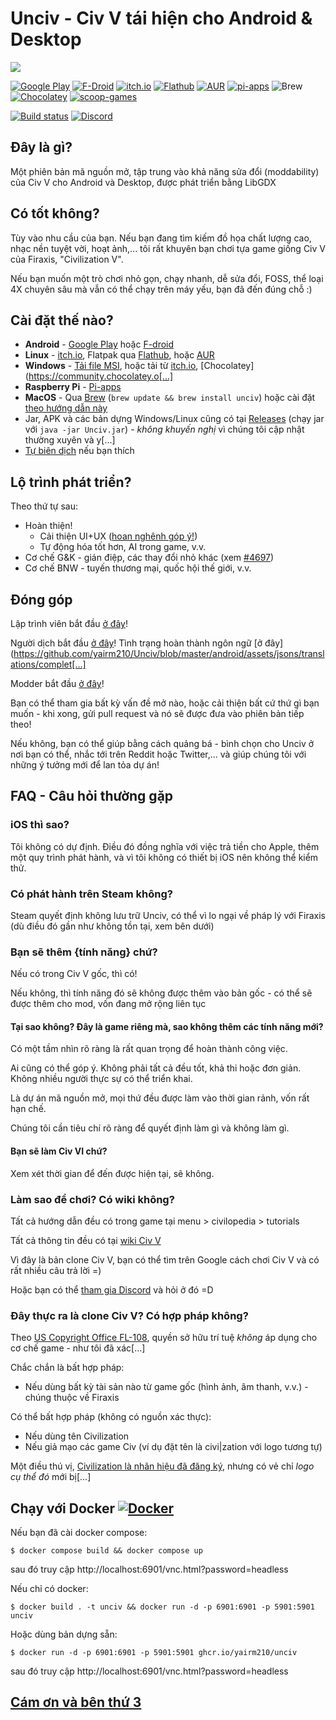 # Unciv - Civ V tái hiện cho Android & Desktop

![](/extraImages/GithubPreviewImage.jpg)

[![Google Play](https://img.shields.io/static/v1?label=Google&message=Play&logo=google-play)](https://play.google.com/store/apps/details?id=com.unciv.app)
[![F-Droid](https://img.shields.io/f-droid/v/com.unciv.app?logo=f-droid)](https://f-droid.org/en/packages/com.unciv.app/)
[![itch.io](https://img.shields.io/static/v1?label=itch.io&message=Unciv&color=607D8B&logo=itch.io)](https://yairm210.itch.io/unciv)
[![Flathub](https://img.shields.io/flathub/v/io.github.yairm210.unciv?logo=flathub)](https://flathub.org/apps/details/io.github.yairm210.unciv)
[![AUR](https://img.shields.io/aur/version/unciv-bin?logo=arch-linux)](https://aur.archlinux.org/packages/unciv-bin)
[![pi-apps](https://img.shields.io/badge/dynamic/json?color=c51a4a&label=Pi-Apps&logo=raspberry-pi&query=%24.Unciv.Version&url=https%3A%2F%2Fraw.githubusercontent.com%2FBotspot%2Fpi-apps-analytics%2Fmain%2Fpackage_data_v2.json)](https://github.com/Botspot/pi-apps)
![Brew](https://img.shields.io/badge/dynamic/json?url=https%3A%2F%2Fformulae.brew.sh%2Fapi%2Fformula%2Funciv.json&query=%24.versions.stable&logo=homebrew&label=Brew)
[![Chocolatey](https://img.shields.io/chocolatey/v/unciv?logo=chocolatey)](https://community.chocolatey.org/packages/unciv)
[![scoop-games](https://img.shields.io/scoop/v/unciv?bucket=games)](https://github.com/Calinou/scoop-games)
 
[![Build status](https://github.com/yairm210/Unciv/actions/workflows/buildAndTest.yml/badge.svg)](https://github.com/yairm210/Unciv/actions/workflows/buildAndTest.yml)
[![Discord](https://img.shields.io/discord/586194543280390151?color=%237289DA&logo=discord&logoColor=%23FFFFFF)](https://discord.gg/bjrB4Xw)


## Đây là gì?

Một phiên bản mã nguồn mở, tập trung vào khả năng sửa đổi (moddability) của Civ V cho Android và Desktop, được phát triển bằng LibGDX

## Có tốt không?

Tùy vào nhu cầu của bạn. Nếu bạn đang tìm kiếm đồ họa chất lượng cao, nhạc nền tuyệt vời, hoạt ảnh,... tôi rất khuyên bạn chơi tựa game giống Civ V của Firaxis, "Civilization V".

Nếu bạn muốn một trò chơi nhỏ gọn, chạy nhanh, dễ sửa đổi, FOSS, thể loại 4X chuyên sâu mà vẫn có thể chạy trên máy yếu, bạn đã đến đúng chỗ :)

## Cài đặt thế nào?

- **Android** - [Google Play](https://play.google.com/store/apps/details?id=com.unciv.app) hoặc [F-droid](https://f-droid.org/en/packages/com.unciv.app/)
- **Linux** - [itch.io](https://yairm210.itch.io/unciv), Flatpak qua [Flathub](https://flathub.org/apps/details/io.github.yairm210.unciv), hoặc [AUR](https://aur.archlinux.org/packages/unciv-bin)
- **Windows** - [Tải file MSI](https://github.com/yairm210/Unciv/releases/latest/download/Unciv.msi), hoặc tải từ [itch.io](https://yairm210.itch.io/unciv), [Chocolatey](https://community.chocolatey.o[...]
- **Raspberry Pi** - [Pi-apps](https://github.com/Botspot/pi-apps)
- **MacOS** - Qua [Brew](https://brew.sh/) (`brew update && brew install unciv`) hoặc cài đặt [theo hướng dẫn này](https://yairm210.github.io/Unciv/Other/Installing-on-macOS/) 
- Jar, APK và các bản dựng Windows/Linux cũng có tại [Releases](https://github.com/yairm210/Unciv/releases) (chạy jar với `java -jar Unciv.jar`) - *không khuyến nghị* vì chúng tôi cập nhật thường xuyên và y[...]
- [Tự biên dịch](https://yairm210.github.io/Unciv/Developers/Building-Locally/#without-android-studio) nếu bạn thích

## Lộ trình phát triển?

Theo thứ tự sau:

* Hoàn thiện!
    * Cải thiện UI+UX ([hoan nghênh góp ý!](https://github.com/yairm210/Unciv/issues/new?assignees=&labels=feature&template=feature_request.md&title=Feature+request%3A+))
    * Tự động hóa tốt hơn, AI trong game, v.v.
* Cơ chế G&K - gián điệp, các thay đổi nhỏ khác (xem [#4697](https://www.github.com/yairm210/Unciv/issues/4697))
* Cơ chế BNW - tuyến thương mại, quốc hội thế giới, v.v.

## Đóng góp

Lập trình viên bắt đầu [ở đây](https://yairm210.github.io/Unciv/Developers/Building-Locally/)!

Người dịch bắt đầu [ở đây](https://yairm210.github.io/Unciv/Other/Translating/)! Tình trạng hoàn thành ngôn ngữ [ở đây](https://github.com/yairm210/Unciv/blob/master/android/assets/jsons/translations/complet[...]

Modder bắt đầu [ở đây](https://yairm210.github.io/Unciv/Modders/Mods/)!

Bạn có thể tham gia bất kỳ vấn đề mở nào, hoặc cải thiện bất cứ thứ gì bạn muốn - khi xong, gửi pull request và nó sẽ được đưa vào phiên bản tiếp theo!

Nếu không, bạn có thể giúp bằng cách quảng bá - bình chọn cho Unciv ở nơi bạn có thể, nhắc tới trên Reddit hoặc Twitter,... và giúp chúng tôi với những ý tưởng mới để lan tỏa dự án!


## FAQ - Câu hỏi thường gặp

### iOS thì sao?

Tôi không có dự định. Điều đó đồng nghĩa với việc trả tiền cho Apple, thêm một quy trình phát hành,
và vì tôi không có thiết bị iOS nên không thể kiểm thử.

### Có phát hành trên Steam không?

Steam quyết định không lưu trữ Unciv, có thể vì lo ngại về pháp lý với Firaxis (dù điều đó gần như không tồn tại, xem bên dưới)
 
### Bạn sẽ thêm {tính năng} chứ?

Nếu có trong Civ V gốc, thì có!

Nếu không, thì tính năng đó sẽ không được thêm vào bản gốc - có thể sẽ được thêm cho mod, vốn đang mở rộng liên tục

#### Tại sao không? Đây là game riêng mà, sao không thêm các tính năng mới?

Có một tầm nhìn rõ ràng là rất quan trọng để hoàn thành công việc.

Ai cũng có thể góp ý. Không phải tất cả đều tốt, khả thi hoặc đơn giản. Không nhiều người thực sự có thể triển khai.

Là dự án mã nguồn mở, mọi thứ đều được làm vào thời gian rảnh, vốn rất hạn chế.

Chúng tôi cần tiêu chí rõ ràng để quyết định làm gì và không làm gì.

#### Bạn sẽ làm Civ VI chứ?

Xem xét thời gian để đến được hiện tại, sẽ không.

### Làm sao để chơi? Có wiki không?

Tất cả hướng dẫn đều có trong game tại menu > civilopedia > tutorials

Tất cả thông tin đều có tại [wiki Civ V](https://civilization.fandom.com/wiki/)

Vì đây là bản clone Civ V, bạn có thể tìm trên Google cách chơi Civ V và có rất nhiều câu trả lời =)

Hoặc bạn có thể [tham gia Discord](https://discord.gg/bjrB4Xw) và hỏi ở đó =D

### Đây thực ra là clone Civ V? Có hợp pháp không?

Theo [US Copyright Office FL-108](https://upload.wikimedia.org/wikipedia/commons/9/96/U.S._Copyright_Office_fl108.pdf), quyền sở hữu trí tuệ *không* áp dụng cho cơ chế game - như tôi đã xác[...]

Chắc chắn là bất hợp pháp:
 - Nếu dùng bất kỳ tài sản nào từ game gốc (hình ảnh, âm thanh, v.v.) - chúng thuộc về Firaxis

Có thể bất hợp pháp (không có nguồn xác thực):
 - Nếu dùng tên Civilization
 - Nếu giả mạo các game Civ (ví dụ đặt tên là civi|zation với logo tương tự)

Một điều thú vị, [Civilization là nhãn hiệu đã đăng ký](https://tsdr.uspto.gov/#caseNumber=74166752&caseType=SERIAL_NO&searchType=statusSearch), nhưng có vẻ chỉ *logo cụ thể đó* mới bị[...]

## Chạy với Docker [![Docker](https://github.com/yairm210/Unciv/actions/workflows/dockerPublish.yml/badge.svg)](https://github.com/yairm210/Unciv/actions/workflows/dockerPublish.yml)

Nếu bạn đã cài docker compose:

 ```$ docker compose build && docker compose up```

sau đó truy cập http://localhost:6901/vnc.html?password=headless

Nếu chỉ có docker:

```$ docker build . -t unciv && docker run -d -p 6901:6901 -p 5901:5901 unciv  ```

Hoặc dùng bản dựng sẵn:

```$ docker run -d -p 6901:6901 -p 5901:5901 ghcr.io/yairm210/unciv ```

sau đó truy cập http://localhost:6901/vnc.html?password=headless
## [Cám ơn và bên thứ 3](docs/Credits.md)
